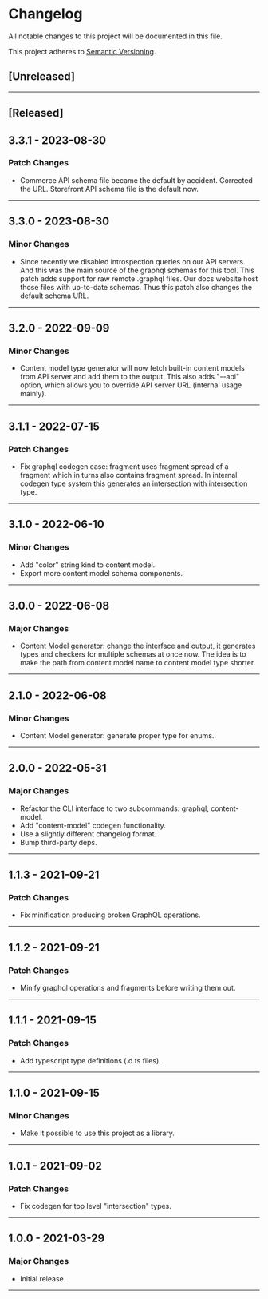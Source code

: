 # Changelog

All notable changes to this project will be documented in this file.

This project adheres to [Semantic Versioning][semantic versioning].

## [Unreleased]

---

## [Released]

## 3.3.1 - 2023-08-30

### Patch Changes

- Commerce API schema file became the default by accident. Corrected the URL. Storefront API schema file is the default
  now.

---

## 3.3.0 - 2023-08-30

### Minor Changes

- Since recently we disabled introspection queries on our API servers. And this was the main source of the graphql
  schemas for this tool. This patch adds support for raw remote .graphql files. Our docs website host those files with
  up-to-date schemas. Thus this patch also changes the default schema URL.

---

## 3.2.0 - 2022-09-09

### Minor Changes

- Content model type generator will now fetch built-in content models from API server and add them to the output.
  This also adds "--api" option, which allows you to override API server URL (internal usage mainly).

---

## 3.1.1 - 2022-07-15

### Patch Changes

- Fix graphql codegen case: fragment uses fragment spread of a fragment which in turns also contains fragment spread.
  In internal codegen type system this generates an intersection with intersection type.

---

## 3.1.0 - 2022-06-10

### Minor Changes

- Add "color" string kind to content model.
- Export more content model schema components.

---

## 3.0.0 - 2022-06-08

### Major Changes

- Content Model generator: change the interface and output, it generates types
  and checkers for multiple schemas at once now. The idea is to make the path from
  content model name to content model type shorter.

---

## 2.1.0 - 2022-06-08

### Minor Changes

- Content Model generator: generate proper type for enums.

---

## 2.0.0 - 2022-05-31

### Major Changes

- Refactor the CLI interface to two subcommands: graphql, content-model.
- Add "content-model" codegen functionality.
- Use a slightly different changelog format.
- Bump third-party deps.

---

## 1.1.3 - 2021-09-21

### Patch Changes

- Fix minification producing broken GraphQL operations.

---

## 1.1.2 - 2021-09-21

### Patch Changes

- Minify graphql operations and fragments before writing them out.

---

## 1.1.1 - 2021-09-15

### Patch Changes

- Add typescript type definitions (.d.ts files).

---

## 1.1.0 - 2021-09-15

### Minor Changes

- Make it possible to use this project as a library.

---

## 1.0.1 - 2021-09-02

### Patch Changes

- Fix codegen for top level "intersection" types.

---

## 1.0.0 - 2021-03-29

### Major Changes

- Initial release.

---

<!-- Links -->

[semantic versioning]: https://semver.org/
